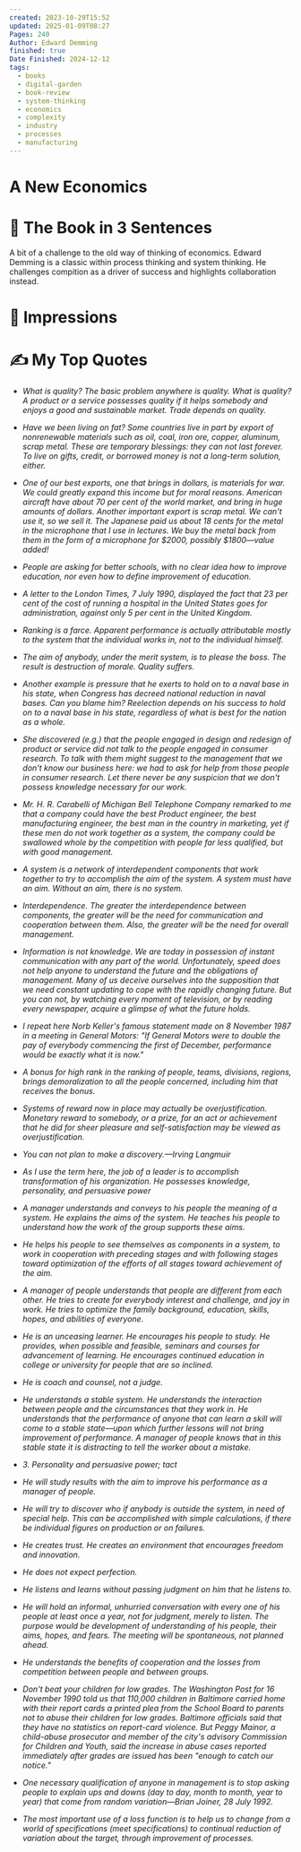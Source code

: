 ```yaml
---
created: 2023-10-29T15:52
updated: 2025-01-09T08:27
Pages: 240
Author: Edward Demming
finished: true
Date Finished: 2024-12-12
tags:
  - books
  - digital-garden
  - book-review
  - system-thinking
  - economics
  - complexity
  - industry
  - processes
  - manufacturing
---
```

# A New Economics


# 🚀 The Book in 3 Sentences
A bit of a challenge to the old way of thinking of economics. Edward Demming is a classic within process thinking and system thinking. He challenges compition as a driver of success and highlights collaboration instead. 

# 🎨 Impressions



# ✍️ My Top  Quotes

- *What is quality? The basic problem anywhere is quality. What is quality? A product or a service possesses quality if it helps somebody and enjoys a good and sustainable market. Trade depends on quality.* 
 
- *Have we been living on fat? Some countries live in part by export of nonrenewable materials such as oil, coal, iron ore, copper, aluminum, scrap metal. These are temporary blessings: they can not last forever. To live on gifts, credit, or borrowed money is not a long-term solution, either.* 
 
- *One of our best exports, one that brings in dollars, is materials for war. We could greatly expand this income but for moral reasons. American aircraft have about 70 per cent of the world market, and bring in huge amounts of dollars. Another important export is scrap metal. We can't use it, so we sell it. The Japanese paid us about 18 cents for the metal in the microphone that I use in lectures. We buy the metal back from them in the form of a microphone for $2000, possibly $1800—value added!* 
 
- *People are asking for better schools, with no clear idea how to improve education, nor even how to define improvement of education.*
 
- *A letter to the London Times, 7 July 1990, displayed the fact that 23 per cent of the cost of running a hospital in the United States goes for administration, against only 5 per cent in the United Kingdom.* 
 
- *Ranking is a farce. Apparent performance is actually attributable mostly to the system that the individual works in, not to the individual himself.* 
 
- *The aim of anybody, under the merit system, is to please the boss. The result is destruction of morale. Quality suffers.* 
 
- *Another example is pressure that he exerts to hold on to a naval base in his state, when Congress has decreed national reduction in naval bases. Can you blame him? Reelection depends on his success to hold on to a naval base in his state, regardless of what is best for the nation as a whole.* 
 
- *She discovered (e.g.) that the people engaged in design and redesign of product or service did not talk to the people engaged in consumer research. To talk with them might suggest to the management that we don't know our business here: we had to ask for help from those people in consumer research. Let there never be any suspicion that we don't possess knowledge necessary for our work.* 
 
- *Mr. H. R. Carabelli of Michigan Bell Telephone Company remarked to me that a company could have the best Product engineer, the best manufacturing engineer, the best man in the country in marketing, yet if these men do not work together as a system, the company could be swallowed whole by the competition with people far less qualified, but with good management.* 
 
- *A system is a network of interdependent components that work together to try to accomplish the aim of the system. A system must have an aim. Without an aim, there is no system.* 
 
- *Interdependence. The greater the interdependence between components, the greater will be the need for communication and cooperation between them. Also, the greater will be the need for overall management.* 
 
- *Information is not knowledge. We are today in possession of instant communication with any part of the world. Unfortunately, speed does not help anyone to understand the future and the obligations of management. Many of us deceive ourselves into the supposition that we need constant updating to cope with the rapidly changing future. But you can not, by watching every moment of television, or by reading every newspaper, acquire a glimpse of what the future holds.* 
 
- *I repeat here Norb Keller's famous statement made on 8 November 1987 in a meeting in General Motors: "If General Motors were to double the pay of everybody commencing the first of December, performance would be exactly what it is now."* 
 
- *A bonus for high rank in the ranking of people, teams, divisions, regions, brings demoralization to all the people concerned, including him that receives the bonus.* 
 
- *Systems of reward now in place may actually be overjustification. Monetary reward to somebody, or a prize, for an act or achievement that he did for sheer pleasure and self-satisfaction may be viewed as overjustification.* 
 
- *You can not plan to make a discovery.—Irving Langmuir* 
 
- *As I use the term here, the job of a leader is to accomplish transformation of his organization. He possesses knowledge, personality, and persuasive power* 
 
- *A manager understands and conveys to his people the meaning of a system. He explains the aims of the system. He teaches his people to understand how the work of the group supports these aims.* 
 
- *He helps his people to see themselves as components in a system, to work in cooperation with preceding stages and with following stages toward optimization of the efforts of all stages toward achievement of the aim.* 
 
- *A manager of people understands that people are different from each other. He tries to create for everybody interest and challenge, and joy in work. He tries to optimize the family background, education, skills, hopes, and abilities of everyone.* 
 
- *He is an unceasing learner. He encourages his people to study. He provides, when possible and feasible, seminars and courses for advancement of learning. He encourages continued education in college or university for people that are so inclined.* 
 
- *He is coach and counsel, not a judge.* 
 
- *He understands a stable system. He understands the interaction between people and the circumstances that they work in. He understands that the performance of anyone that can learn a skill will come to a stable state—upon which further lessons will not bring improvement of performance. A manager of people knows that in this stable state it is distracting to tell the worker about a mistake.* 
 
- *3. Personality and persuasive power; tact* 
 
- *He will study results with the aim to improve his performance as a manager of people.* 
 
- *He will try to discover who if anybody is outside the system, in need of special help. This can be accomplished with simple calculations, if there be individual figures on production or on failures.* 
 
- *He creates trust. He creates an environment that encourages freedom and innovation.* 
 
- *He does not expect perfection.* 
 
- *He listens and learns without passing judgment on him that he listens to.* 
 
- *He will hold an informal, unhurried conversation with every one of his people at least once a year, not for judgment, merely to listen. The purpose would be development of understanding of his people, their aims, hopes, and fears. The meeting will be spontaneous, not planned ahead.* 
 
- *He understands the benefits of cooperation and the losses from competition between people and between groups.* 
 
- *Don't beat your children for low grades. The Washington Post for 16 November 1990 told us that 110,000 children in Baltimore carried home with their report cards a printed plea from the School Board to parents not to abuse their children for low grades. Baltimore officials said that they have no statistics on report-card violence. But Peggy Mainor, a child-abuse prosecutor and member of the city's advisory Commission for Children and Youth, said the increase in abuse cases reported immediately after grades are issued has been "enough to catch our notice."* 
 
- *One necessary qualification of anyone in management is to stop asking people to explain ups and downs (day to day, month to month, year to year) that come from random variation—Brian Joiner, 28 July 1992.* 
 
- *The most important use of a loss function is to help us to change from a world of specifications (meet specifications) to continual reduction of variation about the target, through improvement of processes.* 
 
